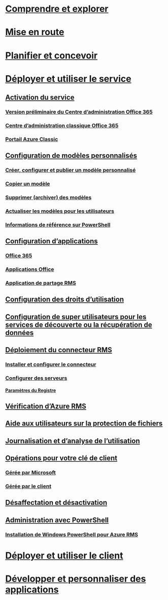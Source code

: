 # [Comprendre et explorer](/rights-management/understand-explore/azure-rights-management)
# [Mise en route](/rights-management/get-started/requirements-azure-rms)
# [Planifier et concevoir](/rights-management/plan-design/deployment-roadmap)
# [Déployer et utiliser le service](activate-service.md)
## [Activation du service](activate-service.md)
### [Version préliminaire du Centre d’administration Office 365](activate-office365-preview.md)
### [Centre d’administration classique Office 365](activate-office365-classic.md)
### [Portail Azure Classic](activate-azure-classic.md)
## [Configuration de modèles personnalisés](configure-custom-templates.md)
### [Créer, configurer et publier un modèle personnalisé](create-template.md) 
### [Copier un modèle](copy-template.md)
### [Supprimer (archiver) des modèles](remove-template.md) 
### [Actualiser les modèles pour les utilisateurs](refresh-templates.md)
### [Informations de référence sur PowerShell](configure-templates-with-powershell.md)
## [Configuration d’applications](configure-applications.md)
### [Office 365](configure-office365.md)
### [Applications Office](configure-office-apps.md)
### [Application de partage RMS](configure-sharing-app.md)
## [Configuration des droits d’utilisation](configure-usage-rights.md)
## [Configuration de super utilisateurs pour les services de découverte ou la récupération de données](configure-super-users.md)
## [Déploiement du connecteur RMS](deploy-rms-connector.md)
### [Installer et configurer le connecteur](install-configure-rms-connector.md)
### [Configurer des serveurs](configure-servers-rms-connector.md)
#### [Paramètres du Registre](rms-connector-registry-settings.md)
## [Vérification d’Azure RMS](verify.md)
## [Aide aux utilisateurs sur la protection de fichiers](help-users.md)
## [Journalisation et d’analyse de l’utilisation](log-analyze-usage.md)
## [Opérations pour votre clé de client](operations-tenant-key.md)
### [Gérée par Microsoft](operations-microsoft-managed-tenant-key.md)
### [Gérée par le client](operations-customer-managed-tenant-key.md)
## [Désaffectation et désactivation](decommission-deactivate.md)
## [Administration avec PowerShell](administer-powershell.md)
### [Installation de Windows PowerShell pour Azure RMS](install-powershell.md)
# [Déployer et utiliser le client](/rights-management/rms-client/use-client)
# [Développer et personnaliser des applications](/rights-management/develop/developers-guide)


<!--HONumber=Apr16_HO4-->


